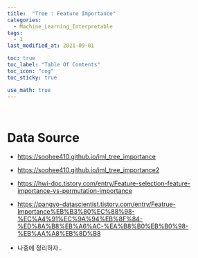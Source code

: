 ```yaml
---
title:  "Tree : Feature Importance"
categories:
  - Machine_Learning_Interpretable
tags:
  - 1
last_modified_at: 2021-09-01

toc: true
toc_label: "Table Of Contents"
toc_icon: "cog"
toc_sticky: true

use_math: true
---
```


<br>

# Data Source

- https://soohee410.github.io/iml_tree_importance
- https://soohee410.github.io/iml_tree_importance2
- https://hwi-doc.tistory.com/entry/Feature-selection-feature-importance-vs-permutation-importance

- https://pangyo-datascientist.tistory.com/entry/Featrue-Importance%EB%B3%80%EC%88%98-%EC%A4%91%EC%9A%94%EB%8F%84-%ED%8A%B8%EB%A6%AC-%EA%B8%B0%EB%B0%98-%EB%AA%A8%EB%8D%B8

- 나중에 정리하자..
